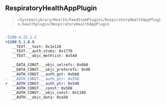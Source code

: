 ## RespiratoryHealthAppPlugin

> `/System/Library/Health/FeedItemPlugins/RespiratoryHealthAppPlugin.healthplugin/RespiratoryHealthAppPlugin`

```diff

-5200.4.25.1.2
+5200.5.1.0.0
   __TEXT.__text: 0x1e120
   __TEXT.__auth_stubs: 0x1770
   __TEXT.__objc_methlist: 0x540

   __DATA_CONST.__objc_selrefs: 0x6b8
   __DATA_CONST.__objc_protorefs: 0x40
   __AUTH_CONST.__auth_got: 0xbb8
-  __AUTH_CONST.__auth_ptr: 0x558
+  __AUTH_CONST.__auth_ptr: 0x540
   __AUTH_CONST.__const: 0x508
   __AUTH_CONST.__objc_const: 0x1160
   __AUTH.__objc_data: 0xa50

```
